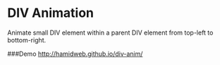 DIV Animation
========

Animate small DIV element within a parent DIV element from top-left to bottom-right.

###Demo
http://hamidweb.github.io/div-anim/
